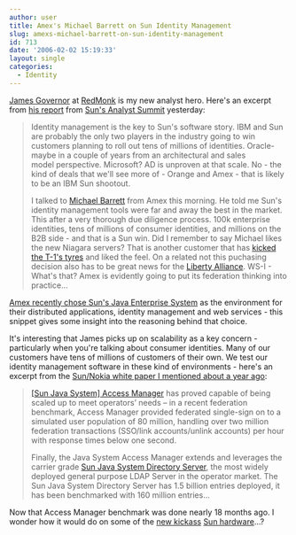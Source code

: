 ```yaml
---
author: user
title: Amex's Michael Barrett on Sun Identity Management
slug: amexs-michael-barrett-on-sun-identity-management
id: 713
date: '2006-02-02 15:19:33'
layout: single
categories:
  - Identity
---
```


[James Governor](http://www.redmonk.com/jgovernor/) at [RedMonk](http://www.redmonk.com/) is my new analyst hero. Here's an excerpt from [his report](http://www.redmonk.com/jgovernor/archives/001246.html) from [Sun's Analyst Summit](http://www.sun.com/aboutsun/media/analyst/sas2006/) yesterday:

> Identity management is the key to Sun's software story. IBM and Sun are probably the only two players in the industry going to win customers planning to roll out tens of millions of identities. Oracle- maybe in a couple of years from an architectural and sales model perspective. Microsoft? AD is unproven at that scale. No - the kind of deals that we'll see more of - Orange and Amex - that is likely to be an IBM Sun shootout.
> 
> I talked to [Michael Barrett](http://www.windley.com/cgi-bin/printthis.pl?url=http://www.windley.com/archives/2004/03/the_need_for_id.shtml) from Amex this morning. He told me Sun's identity management tools were far and away the best in the market. This after a very thorough due diligence process. 100k enterprise identities, tens of millions of consumer identities, and millions on the B2B side - and that is a Sun win. Did I remember to say Michael likes the new Niagara servers? That is another customer that has [kicked the T-1's tyres](http://www.redmonk.com/jgovernor/archives/001156.html) and liked the feel. On a related not this puchasing decision also has to be great news for the [Liberty Alliance](http://www.projectliberty.org/). WS-I - What's that? Amex is evidently going to put its federation thinking into practice...

[Amex recently chose Sun's Java Enterprise System](http://www.sun.com/smi/Press/sunflash/2006-01/sunflash.20060125.2.html) as the environment for their distributed applications, identity management and web services - this snippet gives some insight into the reasoning behind that choice.

It's interesting that James picks up on scalability as a key concern - particularly when you're talking about consumer identities. Many of our customers have tens of millions of customers of their own. We test our identity management software in these kind of environments - here's an excerpt from the [Sun/Nokia white paper I mentioned about a year ago](http://blogs.sun.com/roller/page/superpat?entry=mobile_operator_federation_web_services):

> [[Sun Java System] Access Manager](http://www.sun.com/software/products/access_mgr/index.xml) has proved capable of being scaled up to meet operators’ needs – in a recent federation benchmark, Access Manager provided federated single-sign on to a simulated user population of 80 million, handling over two million federation transactions (SSO/link accounts/unlink accounts) per hour with response times below one second.
> 
> Finally, the Java System Access Manager extends and leverages the carrier grade [Sun Java System Directory Server](http://www.sun.com/software/products/directory_srvr_ee/index.xml), the most widely deployed general purpose LDAP Server in the operator market. The Sun Java System Directory Server has 1.5 billion entries deployed, it has been benchmarked with 160 million entries...

Now that Access Manager benchmark was done nearly 18 months ago. I wonder how it would do on some of the [new kickass](http://www.sun.com/servers/coolthreads/overview/index.jsp) [Sun hardware](http://www.sun.com/servers/index.jsp?cat=Sun%20Fire%20x64%20Servers&tab=3)...?